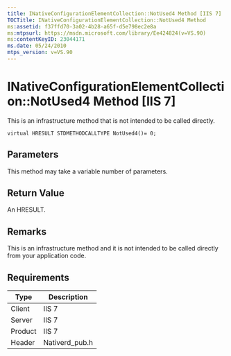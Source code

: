 ```yaml
---
title: INativeConfigurationElementCollection::NotUsed4 Method [IIS 7]
TOCTitle: INativeConfigurationElementCollection::NotUsed4 Method
ms:assetid: f37ffd70-3a02-4b28-a65f-d5e798ec2e8a
ms:mtpsurl: https://msdn.microsoft.com/library/Ee424824(v=VS.90)
ms:contentKeyID: 23044171
ms.date: 05/24/2010
mtps_version: v=VS.90
---
```


# INativeConfigurationElementCollection::NotUsed4 Method \[IIS 7\]

This is an infrastructure method that is not intended to be called directly.

    virtual HRESULT STDMETHODCALLTYPE NotUsed4()= 0;

## Parameters

This method may take a variable number of parameters.

## Return Value

An HRESULT.

## Remarks

This is an infrastructure method and it is not intended to be called directly from your application code.

## Requirements

| Type | Description |
| --- | --- |
| Client | IIS 7 |
| Server | IIS 7 |
| Product | IIS 7 |
| Header | Nativerd_pub.h |
